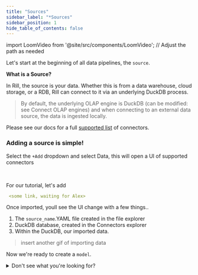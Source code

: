 ```yaml
---
title: "Sources"
sidebar_label: "*Sources"
sidebar_position: 1
hide_table_of_contents: false
---
```

import LoomVideo from '@site/src/components/LoomVideo'; // Adjust the path as needed

Let's start at the beginning of all data pipelines, the `source`.

**What is a Source?**

In Rill, the source is your data. Whether this is from a data warehouse, cloud storage, or a RDB, Rill can connect to it via an underlying DuckDB process. 

> By default, the underlying OLAP engine is DuckDB (can be modified: see Connect OLAP engines) and when connecting to an external data source, the data is ingested locally.

Please see our docs for a full 
<a href="https://docs.rilldata.com/build/connect/" target="_blank">supported list</a> of connectors.




### Adding a source is simple! 

Select the `+Add` dropdown and select Data, this will open a UI of supported connectors 


<LoomVideo loomId="3c5f67751c4d4a0aad3c68a2aed8eb44?hideEmbedTopBar=true&" />
<br />

For our tutorial, let's add 

```yaml 
 <some link, waiting for Alex>
```

Once imported, youll see the UI change with a few things..
1. The `source_name`.YAML file created in the file explorer
1. DuckDB database, created in the Connectors explorer
2. Within the DuckDB, our imported data.

> insert another gif of importing data


Now we're ready to create a `model`.

<details>
  <summary>Don't see what you're looking for?</summary>
  
    You can use the `pwd` command to see which directory in the terminal you are. <br />
    If this is not where you'd like to make the directory use the `cd` command to change directories.

</details>